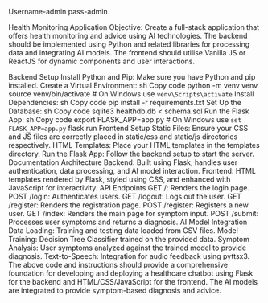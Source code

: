 Username-admin
pass-admin

Health Monitoring Application
Objective: Create a full-stack application that offers health monitoring and advice using AI
technologies. The backend should be implemented using Python and related libraries for
processing data and integrating AI models. The frontend should utilise Vanilla JS or ReactJS
for dynamic components and user interactions.

Backend Setup
Install Python and Pip: Make sure you have Python and pip installed.
Create a Virtual Environment:
sh
Copy code
python -m venv venv
source venv/bin/activate  # On Windows use `venv\Scripts\activate`
Install Dependencies:
sh
Copy code
pip install -r requirements.txt
Set Up the Database:
sh
Copy code
sqlite3 healthdb.db < schema.sql
Run the Flask App:
sh
Copy code
export FLASK_APP=app.py  # On Windows use `set FLASK_APP=app.py`
flask run
Frontend Setup
Static Files: Ensure your CSS and JS files are correctly placed in static/css and static/js directories respectively.
HTML Templates: Place your HTML templates in the templates directory.
Run the Flask App: Follow the backend setup to start the server.
Documentation
Architecture
Backend: Built using Flask, handles user authentication, data processing, and AI model interaction.
Frontend: HTML templates rendered by Flask, styled using CSS, and enhanced with JavaScript for interactivity.
API Endpoints
GET /: Renders the login page.
POST /login: Authenticates users.
GET /logout: Logs out the user.
GET /register: Renders the registration page.
POST /register: Registers a new user.
GET /index: Renders the main page for symptom input.
POST /submit: Processes user symptoms and returns a diagnosis.
AI Model Integration
Data Loading: Training and testing data loaded from CSV files.
Model Training: Decision Tree Classifier trained on the provided data.
Symptom Analysis: User symptoms analyzed against the trained model to provide diagnosis.
Text-to-Speech: Integration for audio feedback using pyttsx3.
The above code and instructions should provide a comprehensive foundation for developing and deploying a healthcare chatbot using Flask for the backend and HTML/CSS/JavaScript for the frontend. The AI models are integrated to provide symptom-based diagnosis and advice.

